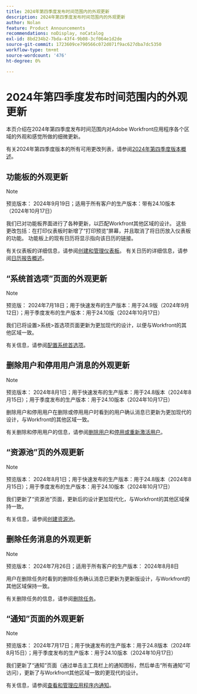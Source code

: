 ```yaml
---
title: 2024年第四季度发布时间范围内的外观更新
description: 2024年第四季度发布时间范围内的外观更新
author: Nolan
feature: Product Announcements
recommendations: noDisplay, noCatalog
exl-id: 8bd234b2-7bda-43f4-9b08-3cf064e1d2de
source-git-commit: 1723609ce790566c072d071f9ac627dba7dc5350
workflow-type: tm+mt
source-wordcount: '476'
ht-degree: 0%

---
```


# 2024年第四季度发布时间范围内的外观更新

本页介绍在2024年第四季度发布时间范围内对Adobe Workfront应用程序各个区域的外观和感觉所做的细微更新。

有关2024年第四季度版本的所有可用更改列表，请参阅[2024年第四季度版本概述](/help/quicksilver/product-announcements/product-releases/24-q4-release-activity/24-q4-release-overview.md)。

## 功能板的外观更新

>[!NOTE]
>
>预览版本： 2024年9月19日；适用于所有客户的生产版本：带有24.10版本（2024年10月17日）

我们已对功能板界面进行了各种更新，以匹配Workfront其他区域的设计。 这些更改包括：在打印仪表板时新增了“打印预览”屏幕，并且取消了将日历放入仪表板的功能。 功能板上的现有日历将显示指向该日历的链接。

有关仪表板的详细信息，请参阅[创建和管理仪表板](/help/quicksilver/reports-and-dashboards/dashboards/creating-and-managing-dashboards/create-and-manage-dashboards.md)。 有关日历的详细信息，请参阅[日历报告概述](/help/quicksilver/reports-and-dashboards/reports/calendars/calendar-reports-overview.md)。

## “系统首选项”页面的外观更新

>[!NOTE]
>
>预览版： 2024年7月18日；用于快速发布的生产版本：用于24.9版（2024年9月12日）；用于季度发布的生产版本：用于24.10版（2024年10月17日）

我们已将设置>系统>首选项页面更新为更加现代的设计，以便与Workfront的其他区域一致。

有关信息，请参阅[配置系统首选项](/help/quicksilver/administration-and-setup/manage-workfront/security/configure-security-preferences.md)。

## 删除用户和停用用户消息的外观更新

>[!NOTE]
>
>预览版本： 2024年8月1日；用于快速发布的生产版本：用于24.8版本（2024年8月15日）；用于季度发布的生产版本：用于24.10版本（2024年10月17日）

删除用户和停用用户在删除或停用用户时看到的用户确认消息已更新为更加现代的设计，与Workfront的其他区域一致。

有关删除和停用用户的信息，请参阅[删除用户](/help/quicksilver/administration-and-setup/add-users/create-and-manage-users/delete-a-user.md)和[停用或重新激活用户](/help/quicksilver/administration-and-setup/add-users/create-and-manage-users/deactivate-a-user.md)。

## “资源池”页的外观更新

>[!NOTE]
>
>预览版本： 2024年8月1日；用于快速发布的生产版本：用于24.8版本（2024年8月15日）；用于季度发布的生产版本：用于24.10版本（2024年10月17日）

我们更新了“资源池”页面，更新后的设计更加现代化，与Workfront的其他区域保持一致。

有关信息，请参阅[创建资源池](/help/quicksilver/resource-mgmt/resource-planning/resource-pools/create-resource-pools.md)。

## 删除任务消息的外观更新

>[!NOTE]
>
>预览版本： 2024年7月26日；适用于所有客户的生产版本： 2024年8月8日

用户在删除任务时看到的删除任务确认消息已更新为更新版设计，与Workfront的其他区域保持一致。

有关删除任务的信息，请参阅[删除任务](/help/quicksilver/manage-work/tasks/manage-tasks/delete-tasks.md)。

## “通知”页面的外观更新

>[!NOTE]
>
>预览版本： 2024年7月17日；用于快速发布的生产版本：用于24.8版本（2024年8月15日）；用于季度发布的生产版本：用于24.10版本（2024年10月17日）

我们更新了“通知”页面（通过单击主工具栏上的通知图标，然后单击“所有通知”可访问），更新了与Workfront其他区域一致的更现代的设计。

有关信息，请参阅[查看和管理应用程序内通知](/help/quicksilver/workfront-basics/using-notifications/view-and-manage-in-app-notifications.md)。
